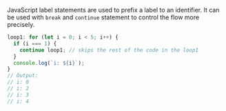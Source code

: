 JavaScript label statements are used to prefix a label to an identifier. It can be used with `break` and `continue` statement to control the flow more precisely.

```js
loop1: for (let i = 0; i < 5; i++) {
  if (i === 1) {
    continue loop1; // skips the rest of the code in the loop1
  }
  console.log(`i: ${i}`);
}
// Output:
// i: 0
// i: 2
// i: 3
// i: 4
```
